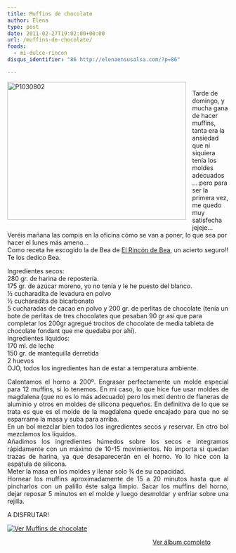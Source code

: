 ```yaml
---
title: Muffins de chocolate
author: Elena
type: post
date: 2011-02-27T19:02:00+00:00
url: /muffins-de-chocolate/
foods:
  - mi-dulce-rincon
disqus_identifier: "86 http://elenaensusalsa.com/?p=86"

---
```

<a href="http://elenaensusalsa.com/wp-content/uploads/2011/02/P1030802_thumb-5B3-5D.jpg" style="clear: left; float: left; margin-bottom: 1em; margin-right: 1em;"><img alt="P1030802" border="0" height="314" src="http://elenaensusalsa.com/wp-content/uploads/2011/02/P1030802_thumb-5B3-5D.jpg" style="border-bottom-color: initial; border-bottom-style: initial; border-bottom-width: 0px; border-left-color: initial; border-left-style: initial; border-left-width: 0px; border-right-color: initial; border-right-style: initial; border-right-width: 0px; border-top-color: initial; border-top-style: initial; border-top-width: 0px; display: block; float: none; margin-left: auto; margin-right: auto;" title="P1030802" width="407" /></a>   
Tarde de domingo, y mucha gana de hacer muffins, tanta era la ansiedad que ni siquiera tenía los moldes adecuados… pero para ser la primera vez, me quedo muy satisfecha jejeje… Veréis mañana las compis en la oficina cómo se van a poner, lo que sea por hacer el lunes más ameno…  
Como receta he escogido la de Bea de [El Rincón de Bea][1], un acierto seguro!! Te los dedico Bea. 

Ingredientes secos:  
280 gr. de harina de repostería.   
175 gr. de azúcar moreno, yo no tenía y le he puesto del blanco.   
½ cucharadita de levadura en polvo   
½ cucharadita de bicarbonato   
5 cucharadas de cacao en polvo y 200 gr. de perlitas de chocolate (tenía un bote de perlitas de tres chocolates que pesaban 90 gr así que para completar los 200gr agregué trocitos de chocolate de media tableta de chocolate fondant que me quedaba por ahí).  
Ingredientes líquidos:  
170 ml. de leche   
150 gr. de mantequilla derretida   
2 huevos   
OJO, todos los ingredientes han de estar a temperatura ambiente.

<div align="justify">
  Calentamos el horno a 200º. Engrasar perfectamente un molde especial para 12 muffins, si lo tenemos. En mi caso, lo que hice fue usar moldes de magdalena (que no es lo más adecuado) pero los metí dentro de flaneras de aluminio y otros en moldes de silicona pequeños. En definitiva de lo que se trata es que es el molde de la magdalena quede encajado para que no se esparrame la masa y suba para arriba.
</div>

<div align="justify">
  En un bol mezclar bien todos los ingredientes secos y reservar. En otro bol mezclamos los líquidos. <br />Añadimos los ingredientes húmedos sobre los secos e integramos rápidamente con un máximo de 10-15 movimientos. No importa si quedan trazas de harina, ya que desaparecerán en el horno. Yo lo hice con la espátula de silicona. <br />Meter la masa en los moldes y llenar solo ¾ de su capacidad. <br />Hornear los muffins aproximadamente de 15 a 20 minutos hasta que al pincharlos con un palillo éste salga limpio. Sacar los muffins del horno, dejar reposar 5 minutos en el molde y luego desmoldar y enfriar sobre una rejilla.
</div>

A DISFRUTAR!

<div style="display: inline; float: none; margin: 0px; padding-bottom: 0px; padding-left: 0px; padding-right: 0px; padding-top: 0px;">
  <a href="http://cid-a5354edc4ebfa1ec.skydrive.live.com/redir.aspx?page=browse&resid=A5354EDC4EBFA1EC!955&type=5" style="border-bottom: 0px; border-left: 0px; border-right: 0px; border-top: 0px;"><img alt="Ver Muffins de chocolate" src="http://elenaensusalsa.com/wp-content/uploads/2011/02/InlineRepresentationecb376d1-b02a-46d0-bece-68c0dd575d1a-5B20-5D.jpg" style="border-bottom: 0px; border-left: 0px; border-right: 0px; border-top: 0px;" /></a></p> 
  
  <div style="text-align: right; width: 463px;">
    <a href="http://cid-a5354edc4ebfa1ec.skydrive.live.com/redir.aspx?page=browse&resid=A5354EDC4EBFA1EC!955&type=5">Ver álbum completo</a>
  </div>
</div>

 [1]: http://www.elrincondebea.com/
